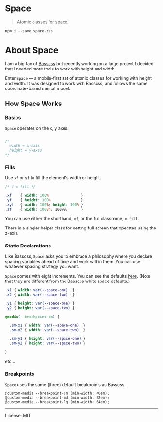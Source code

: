 # Space

> Atomic classes for space.


``npm i --save space-css``



# About Space

I am a big fan of [Basscss](http://basscss.com) but recently working on a large project I decided that I needed more tools
to work with height and width.

Enter ``Space`` &mdash; a mobile-first set of atomic classes for working with height and width. It was designed to work with
Basscss, and follows the same coordinate-based mental model. 


## How Space Works

### Basics 

``Space`` operates on the x, y axes. 

```css

/* 
  width = x-axis 
  height = y-axis 
*/

```

### Fills

Use ``xf`` or ``yf`` to fill the element's width or height.

```css
/* f = fill */

.xf    { width: 100%               }
.yf    { height: 100%              }
.xyf   { width: 100%; height: 100% }
.zf    { width: 100vh; 100vw;      }

```
You can use either the shorthand, ``xf``, or the full classname, ``x-fill``. 

There is a singler helper class for setting full screen that operates using the z-axis.


### Static Declarations

Like Basscss, ``Space`` asks you to embrace a philosophy where you declare spacing variables ahead of time and work within them.
You can use whatever spacing strategy you want.  

``Space`` comes with eight increments. You can see the defaults [here](https://github.com/hew/space-css/blob/master/index.css#L10). (Note 
that they are different from the Basscss white space defaults.)

```css
.x1 { width: var(--space-one)  }
.x2 { width: var(--space-two)  }

.y1 { height: var(--space-one) }
.y2 { height: var(--space-two) }

@media(--breakpoint-sm) {

  .sm-x1 { width: var(--space-one)  }
  .sm-x2 { width: var(--space-two)  }

  .sm-y1 { height: var(--space-one) }
  .sm-y2 { height: var(--space-two) }

}
```
etc...

### Breakpoints

``Space`` uses the same (three) default breakpoints as Basscss. 

```
@custom-media --breakpoint-sm (min-width: 40em);
@custom-media --breakpoint-md (min-width: 52em);
@custom-media --breakpoint-lg (min-width: 64em);
```

---
License: MIT 
